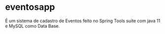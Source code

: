 # eventosapp

É um sistema de cadastro de Eventos feito no Spring Tools suite com java 11 e MySQL como Data Base.
